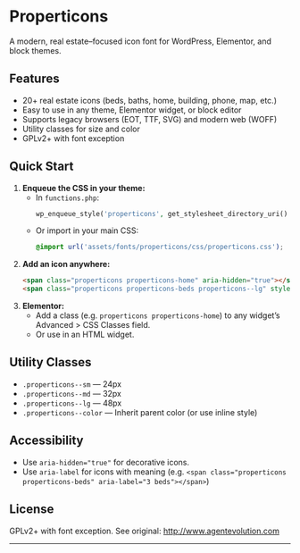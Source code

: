 # Properticons

A modern, real estate–focused icon font for WordPress, Elementor, and block themes.

## Features
- 20+ real estate icons (beds, baths, home, building, phone, map, etc.)
- Easy to use in any theme, Elementor widget, or block editor
- Supports legacy browsers (EOT, TTF, SVG) and modern web (WOFF)
- Utility classes for size and color
- GPLv2+ with font exception

## Quick Start
1. **Enqueue the CSS in your theme:**
   - In `functions.php`:
     ```php
     wp_enqueue_style('properticons', get_stylesheet_directory_uri() . '/assets/fonts/properticons/css/properticons.css', [], null);
     ```
   - Or import in your main CSS:
     ```css
     @import url('assets/fonts/properticons/css/properticons.css');
     ```
2. **Add an icon anywhere:**
   ```html
   <span class="properticons properticons-home" aria-hidden="true"></span>
   <span class="properticons properticons-beds properticons--lg" style="color:#0073e6" aria-label="3 beds"></span>
   ```
3. **Elementor:**
   - Add a class (e.g. `properticons properticons-home`) to any widget’s Advanced > CSS Classes field.
   - Or use in an HTML widget.

## Utility Classes
- `.properticons--sm` — 24px
- `.properticons--md` — 32px
- `.properticons--lg` — 48px
- `.properticons--color` — Inherit parent color (or use inline style)

## Accessibility
- Use `aria-hidden="true"` for decorative icons.
- Use `aria-label` for icons with meaning (e.g. `<span class="properticons properticons-beds" aria-label="3 beds"></span>`)

## License
GPLv2+ with font exception. See original: http://www.agentevolution.com

---
